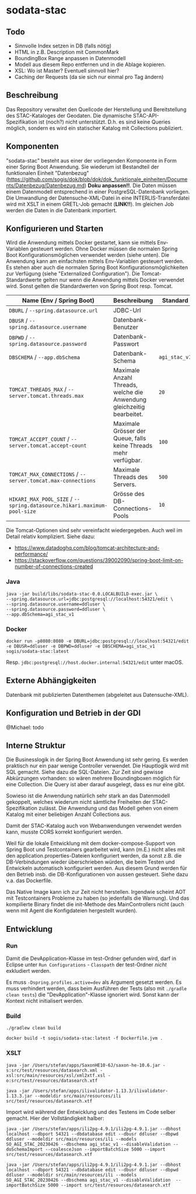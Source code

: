 # sodata-stac

## Todo
- Sinnvolle Index setzen in DB (falls nötig)
- HTML in z.B. Description mit CommonMark
- BoundingBox Range anpassen in Datenmodell
- Modell aus diesem Repo entfernen und in die Ablage kopieren.
- XSL: Wo ist Master? Eventuell sinnvoll hier?
- Caching der Requests (da sie sich nur einmal pro Tag ändern)

## Beschreibung

Das Repository verwaltet den Quellcode der Herstellung und Bereitstellung des STAC-Kataloges der Geodaten. Die dynamische STAC-API-Spezifikation ist (noch?) nicht unterstützt. D.h. es sind keine Queries möglich, sondern es wird ein statischer Katalog mit Collections publiziert.

## Komponenten

"sodata-stac" besteht aus einer der vorliegenden Komponente in Form einer Spring Boot Anwendung. Sie wiederum ist Bestandteil der funktionalen Einheit "Datenbezug" (https://github.com/sogis/dok/blob/dok/dok_funktionale_einheiten/Documents/Datenbezug/Datenbezug.md) **Doku anpassen!!**. Die Daten müssen einem Datenmodell entsprechend in einer PostgreSQL-Datenbank vorliegen. Die Umwandlung der Datensuche-XML-Datei in eine INTERLIS-Transferdatei wird mit XSLT in einem GRETL-Job gemacht (**LINK!!**). Im gleichen Job werden die Daten in die Datenbank importiert.

## Konfigurieren und Starten

Wird die Anwendung mittels Docker gestartet, kann sie mittels Env-Variablen gesteuert werden. Ohne Docker müssen die normalen Spring Boot Konfigurationsmöglichen verwendet werden (siehe unten).
Die Anwendung kann am einfachsten mittels Env-Variablen gesteuert werden. Es stehen aber auch die normalen Spring Boot Konfigurationsmöglichkeiten zur Verfügung (siehe "Externalized Configuration"). Die Tomcat-Standardwerte gelten nur wenn die Anwendung mittels Docker verwendet wird. Sonst gelten die Standardwerten von Spring Boot resp. Tomcat.

| Name (Env / Spring Boot) | Beschreibung | Standard |
|-----|-----|-----|
| `DBURL` / `--spring.datasource.url` | JDBC-Url | |
| `DBUSR` / `--spring.datasource.username` | Datenbank-Benutzer | |
| `DBPWD` / `--spring.datasource.password` | Datenbank-Passwort | |
| `DBSCHEMA` / `--app.dbSchema` | Datenbank-Schema | `agi_stac_v1` |
| `TOMCAT_THREADS_MAX` / `--server.tomcat.threads.max` | Maximale Anzahl Threads, welche die Anwendung gleichzeitig bearbeitet. | `20` |
| `TOMCAT_ACCEPT_COUNT` / `--server.tomcat.accept-count` | Maximale Grösser der Queue, falls keine Threads mehr verfügbar. | `100` |
| `TOMCAT_MAX_CONNECTIONS` / `--server.tomcat.max-connections` | Maximale Threads des Servers. | `500` |
| `HIKARI_MAX_POOL_SIZE` /  `--spring.datasource.hikari.maximum-pool-size` | Grösse des DB-Connections-Pools | `10` |

Die Tomcat-Optionen sind sehr vereinfacht wiedergegeben. Auch weil im Detail relativ kompliziert. Siehe dazu:

- https://www.datadoghq.com/blog/tomcat-architecture-and-performance/
- https://stackoverflow.com/questions/39002090/spring-boot-limit-on-number-of-connections-created

### Java

```
java -jar build/libs/sodata-stac-0.0.LOCALBUILD-exec.jar \
--spring.datasource.url=jdbc:postgresql://localhost:54321/edit \
--spring.datasource.username=ddluser \
--spring.datasource.password=ddluser \
--app.dbSchema=agi_stac_v1
```

### Docker

```
docker run -p8080:8080 -e DBURL=jdbc:postgresql://localhost:54321/edit -e DBUSR=ddluser -e DBPWD=ddluser -e DBSCHEMA=agi_stac_v1 sogis/sodata-stac:latest
```

Resp. `jdbc:postgresql://host.docker.internal:54321/edit` unter macOS.

## Externe Abhängigkeiten

Datenbank mit publizierten Datenthemen (abgeleitet aus Datensuche-XML).

## Konfiguration und Betrieb in der GDI

@Michael: todo

## Interne Struktur

Die Businesslogik in der Spring Boot Anwendung ist sehr gering. Es werden praktisch nur ein paar wenige Controller verwendet. Die Hauptlogik wird mit SQL gemacht. Siehe dazu die SQL-Dateien. Zur Zeit sind gewisse Abkürzungen vorhanden: so wären mehrere Boundingboxen möglich für eine Collection. Die Query ist aber darauf ausgelegt, dass es nur eine gibt.

Sowieso ist die Anwendung natürlich sehr stark an das Datenmodell gekoppelt, welches wiederum nicht sämtliche Freiheiten der STAC-Spezifikation zulässt. Die Anwendung und das Modell gehen von einem Katalog mit einer beliebigen Anzahl Collections aus. 

Damit der STAC-Katalog auch von Webanwendungen verwendet werden kann, musste CORS korrekt konfiguriert werden.

Weil für die lokale Entwicklung mit dem docker-compose-Support von Spring Boot und Testcontainers gearbeitet wird, kann (m.E.) nicht alles mit den application.properties-Dateien konfiguriert werden, da sonst z.B. die DB-Verbindungen wieder überschrieben würden, die beim Testen und Entwickeln automatisch konfiguriert werden. Aus diesem Grund werden für den Betrieb insb. die DB-Konfigurationen von aussen gesteuert. Siehe dazu v.a. das Dockerfile.

Das Native Image kann ich zur Zeit nicht herstellen. Irgendwie scheint AOT mit Testcontainers Probleme zu haben (so jedenfalls die Warnung). Und das kompilierte Binary findet die init-Methode des MainControllers nicht (auch wenn mit Agent die Konfigdateien hergestellt wurden).

## Entwicklung

### Run 

Damit die DevApplication-Klasse im test-Ordner gefunden wird, darf in Eclipse unter `Run Configurations` - `Classpath` der test-Ordner _nicht_ exkludiert werden.

Es muss `-Dspring.profiles.active=dev` als Argument gesetzt werden. Es muss verhindert werden, dass beim Ausführen der Tests (also mit `./gradle clean tests`) die "DevApplication"-Klasse ignoriert wird. Sonst kann der Kontext nicht initialisert werden.


### Build

```
./gradlew clean build
```

```
docker build -t sogis/sodata-stac:latest -f Dockerfile.jvm .
```

### XSLT 

```
java -jar /Users/stefan/apps/SaxonHE10-6J/saxon-he-10.6.jar -s:src/test/resources/datasearch.xml -xsl:src/main/resources/xsl/xml2xtf.xsl -o:src/test/resources/datasearch.xtf

java -jar /Users/stefan/apps/ilivalidator-1.13.3/ilivalidator-1.13.3.jar --modeldir src/main/resources/ili src/test/resources/datasearch.xtf
```

Import wird während der Entwicklung und des Testens im Code selber gemacht. Hier der Vollständigkeit halber:

```
java -jar /Users/stefan/apps/ili2pg-4.9.1/ili2pg-4.9.1.jar --dbhost localhost --dbport 54321 --dbdatabase edit --dbusr ddluser --dbpwd ddluser --modeldir src/main/resources/ili --models SO_AGI_STAC_20230426 --dbschema agi_stac_v1 --disableValidation --doSchemaImport --coalesceJson --importBatchSize 5000 --import src/test/resources/datasearch.xtf

java -jar /Users/stefan/apps/ili2pg-4.9.1/ili2pg-4.9.1.jar --dbhost localhost --dbport 54321 --dbdatabase edit --dbusr ddluser --dbpwd ddluser --modeldir src/main/resources/ili --models SO_AGI_STAC_20230426 --dbschema agi_stac_v1 --disableValidation  --importBatchSize 5000 --import src/test/resources/datasearch.xtf
```
